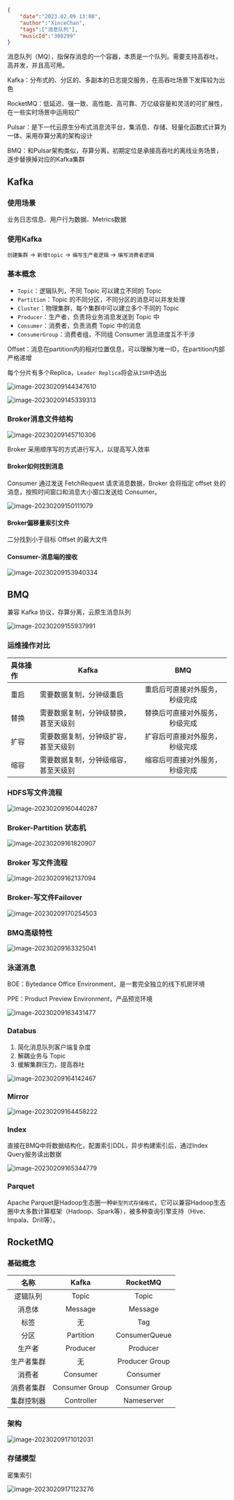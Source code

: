 ```json
{
    "date":"2023.02.09 13:00",
    "author":"XinceChan",
    "tags":["消息队列"],
    "musicId":"308299"
}
```

消息队列（MQ），指保存消息的一个容器，本质是一个队列。需要支持高吞吐，高并发，并且高可用。

Kafka：分布式的、分区的、多副本的日志提交服务，在高吞吐场景下发挥较为出色

RocketMQ：低延迟、强一致、高性能、高可靠、万亿级容量和灵活的可扩展性，在一些实时场景中运用较广

Pulsar：是下一代云原生分布式消息流平台，集消息、存储、轻量化函数式计算为一体、采用存算分离的架构设计

BMQ：和Pulsar架构类似，存算分离，初期定位是承接高吞吐的离线业务场景，逐步替换掉对应的Kafka集群

## Kafka

### 使用场景

业务日志信息、用户行为数据、Metrics数据

### 使用Kafka

`创建集群` -> `新增topic` -> `编写生产者逻辑` -> `编写消费者逻辑`

### 基本概念

- `Topic`：逻辑队列，不同 Topic 可以建立不同的 Topic
- `Partition`：Topic 的不同分区，不同分区的消息可以并发处理
- `Cluster`：物理集群，每个集群中可以建立多个不同的 Topic
- `Producer`：生产者，负责将业务消息发送到 Topic 中
- `Consumer`：消费者，负责消费 Topic 中的消息
- `ConsumerGroup`：消费者组，不同组 Consumer 消息进度互不干涉

Offset：消息在partition内的相对位置信息，可以理解为唯一ID，在partition内部严格递增

每个分片有多个Replica，`Leader Replica`将会从`ISR`中选出

![image-20230209144347610](../../assets/images/image-20230209144347610.png)

![image-20230209145339313](../../assets/images/image-20230209145339313.png)

### Broker消息文件结构

![image-20230209145710306](../../assets/images/image-20230209145710306.png)

Broker 采用顺序写的方式进行写入，以提高写入效率

#### Broker如何找到消息

Consumer 通过发送 FetchRequest 请求消息数据，Broker 会将指定 offset 处的消息，按照时间窗口和消息大小窗口发送给 Consumer。

![image-20230209150111079](../../assets/images/image-20230209150111079.png)

#### Broker偏移量索引文件

二分找到小于目标 Offset 的最大文件

#### Consumer-消息端的接收

![image-20230209153940334](../../assets/images/image-20230209153940334.png)

## BMQ

兼容 Kafka 协议，存算分离，云原生消息队列

![image-20230209155937991](../../assets/images/image-20230209155937991.png)

### 运维操作对比

| 具体操作 | Kafka                                |              BMQ               |
| :------- | ------------------------------------ | :----------------------------: |
| 重启     | 需要数据复制，分钟级重启             | 重启后可直接对外服务，秒级完成 |
| 替换     | 需要数据复制，分钟级替换，甚至天级别 | 替换后可直接对外服务，秒级完成 |
| 扩容     | 需要数据复制，分钟级扩容，甚至天级别 | 扩容后可直接对外服务，秒级完成 |
| 缩容     | 需要数据复制，分钟级缩容，甚至天级别 | 缩容后可直接对外服务，秒级完成 |

### HDFS写文件流程

![image-20230209160440287](../../assets/images/image-20230209160440287.png)

### Broker-Partition 状态机

![image-20230209161820907](../../assets/images/image-20230209161820907.png)

### Broker 写文件流程

![image-20230209162137094](../../assets/images/image-20230209162137094.png)

### Broker-写文件Failover

![image-20230209170254503](../../assets/images/image-20230209170254503.png)

### BMQ高级特性

![image-20230209163325041](../../assets/images/image-20230209163325041.png)

### 泳道消息

BOE：Bytedance Office Environment，是一套完全独立的线下机房环境

PPE：Product Preview Environment，产品预览环境

![image-20230209163431477](../../assets/images/image-20230209163431477.png)

### Databus

1. 简化消息队列客户端复杂度
2. 解耦业务与 Topic
3. 缓解集群压力，提高吞吐

![image-20230209164142467](../../assets/images/image-20230209164142467.png)

### Mirror

![image-20230209164458222](../../assets/images/image-20230209164458222.png)

### Index

直接在BMQ中将数据结构化，配置索引DDL，异步构建索引后，通过Index Query服务读出数据

![image-20230209165344779](../../assets/images/image-20230209165344779.png)

### Parquet

Apache Parquet是Hadoop生态圈一种`新型列式存储格式`，它可以兼容Hadoop生态圈中大多数计算框架（Hadoop、Spark等），被多种查询引擎支持（Hive、Impala、Drill等）。

## RocketMQ

### 基础概念

|    名称    |     Kafka      |    RocketMQ    |
| :--------: | :------------: | :------------: |
|  逻辑队列  |     Topic      |     Topic      |
|   消息体   |    Message     |    Message     |
|    标签    |       无       |      Tag       |
|    分区    |   Partition    | ConsumerQueue  |
|   生产者   |    Producer    |    Producer    |
| 生产者集群 |       无       | Producer Group |
|   消费者   |    Consumer    |    Consumer    |
| 消费者集群 | Consumer Group | Consumer Group |
| 集群控制器 |   Controller   |   Nameserver   |

### 架构

![image-20230209171012031](../../assets/images/image-20230209171012031.png)

### 存储模型

密集索引

![image-20230209171123276](../../assets/images/image-20230209171123276.png)
